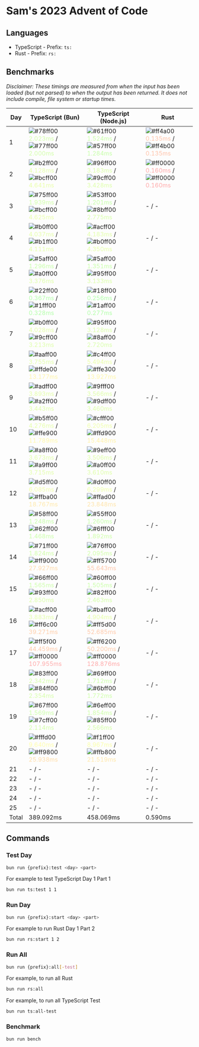 # Sam's 2023 Advent of Code

## Languages

- TypeScript - Prefix: `ts:`
- Rust - Prefix: `rs:`

## Benchmarks

<!--BENCHMARKSTART-->
*Disclaimer: These timings are measured from when the input has been loaded (but not parsed) to when the output has been returned. It does not include compile, file system or startup times.*

|Day|TypeScript (Bun)|TypeScript (Node.js)|Rust|
|-|-|-|-|
|1|![#78ff00](https://placehold.co/10x10/78ff00/78ff00.png) <span style="color: #d2ffaa">2.023ms</span> / ![#77ff00](https://placehold.co/10x10/77ff00/77ff00.png) <span style="color: #d2ffaa">2.000ms</span>|![#61ff00](https://placehold.co/10x10/61ff00/61ff00.png) <span style="color: #caffaa">1.524ms</span> / ![#57ff00](https://placehold.co/10x10/57ff00/57ff00.png) <span style="color: #c7ffaa">1.284ms</span>|![#ff4a00](https://placehold.co/10x10/ff4a00/ff4a00.png) <span style="color: #ffc3aa">0.135ms</span> / ![#ff4b00](https://placehold.co/10x10/ff4b00/ff4b00.png) <span style="color: #ffc3aa">0.135ms</span>|
|2|![#b2ff00](https://placehold.co/10x10/b2ff00/b2ff00.png) <span style="color: #e5ffaa">4.128ms</span> / ![#bcff00](https://placehold.co/10x10/bcff00/bcff00.png) <span style="color: #e9ffaa">4.641ms</span>|![#96ff00](https://placehold.co/10x10/96ff00/96ff00.png) <span style="color: #dcffaa">3.183ms</span> / ![#9cff00](https://placehold.co/10x10/9cff00/9cff00.png) <span style="color: #deffaa">3.428ms</span>|![#ff0000](https://placehold.co/10x10/ff0000/ff0000.png) <span style="color: #ffaaaa">0.160ms</span> / ![#ff0000](https://placehold.co/10x10/ff0000/ff0000.png) <span style="color: #ffaaaa">0.160ms</span>|
|3|![#75ff00](https://placehold.co/10x10/75ff00/75ff00.png) <span style="color: #d1ffaa">1.939ms</span> / ![#bcff00](https://placehold.co/10x10/bcff00/bcff00.png) <span style="color: #e9ffaa">4.625ms</span>|![#53ff00](https://placehold.co/10x10/53ff00/53ff00.png) <span style="color: #c6ffaa">1.201ms</span> / ![#8bff00](https://placehold.co/10x10/8bff00/8bff00.png) <span style="color: #d8ffaa">2.775ms</span>|- / -|
|4|![#b0ff00](https://placehold.co/10x10/b0ff00/b0ff00.png) <span style="color: #e5ffaa">4.037ms</span> / ![#b1ff00](https://placehold.co/10x10/b1ff00/b1ff00.png) <span style="color: #e5ffaa">4.111ms</span>|![#acff00](https://placehold.co/10x10/acff00/acff00.png) <span style="color: #e3ffaa">4.183ms</span> / ![#b0ff00](https://placehold.co/10x10/b0ff00/b0ff00.png) <span style="color: #e5ffaa">4.350ms</span>|- / -|
|5|![#5aff00](https://placehold.co/10x10/5aff00/5aff00.png) <span style="color: #c8ffaa">1.296ms</span> / ![#a0ff00](https://placehold.co/10x10/a0ff00/a0ff00.png) <span style="color: #dfffaa">3.376ms</span>|![#5aff00](https://placehold.co/10x10/5aff00/5aff00.png) <span style="color: #c8ffaa">1.351ms</span> / ![#95ff00](https://placehold.co/10x10/95ff00/95ff00.png) <span style="color: #dcffaa">3.133ms</span>|- / -|
|6|![#22ff00](https://placehold.co/10x10/22ff00/22ff00.png) <span style="color: #b5ffaa">0.367ms</span> / ![#1fff00](https://placehold.co/10x10/1fff00/1fff00.png) <span style="color: #b4ffaa">0.328ms</span>|![#18ff00](https://placehold.co/10x10/18ff00/18ff00.png) <span style="color: #b2ffaa">0.256ms</span> / ![#1aff00](https://placehold.co/10x10/1aff00/1aff00.png) <span style="color: #b3ffaa">0.277ms</span>|- / -|
|7|![#b0ff00](https://placehold.co/10x10/b0ff00/b0ff00.png) <span style="color: #e5ffaa">4.028ms</span> / ![#9cff00](https://placehold.co/10x10/9cff00/9cff00.png) <span style="color: #deffaa">3.213ms</span>|![#95ff00](https://placehold.co/10x10/95ff00/95ff00.png) <span style="color: #dcffaa">3.128ms</span> / ![#8aff00](https://placehold.co/10x10/8aff00/8aff00.png) <span style="color: #d8ffaa">2.720ms</span>|- / -|
|8|![#aaff00](https://placehold.co/10x10/aaff00/aaff00.png) <span style="color: #e3ffaa">3.755ms</span> / ![#ffde00](https://placehold.co/10x10/ffde00/ffde00.png) <span style="color: #fff4aa">13.177ms</span>|![#c4ff00](https://placehold.co/10x10/c4ff00/c4ff00.png) <span style="color: #ebffaa">5.494ms</span> / ![#ffe300](https://placehold.co/10x10/ffe300/ffe300.png) <span style="color: #fff6aa">13.927ms</span>|- / -|
|9|![#adff00](https://placehold.co/10x10/adff00/adff00.png) <span style="color: #e4ffaa">3.893ms</span> / ![#a2ff00](https://placehold.co/10x10/a2ff00/a2ff00.png) <span style="color: #e0ffaa">3.443ms</span>|![#9fff00](https://placehold.co/10x10/9fff00/9fff00.png) <span style="color: #dfffaa">3.566ms</span> / ![#9dff00](https://placehold.co/10x10/9dff00/9dff00.png) <span style="color: #deffaa">3.460ms</span>|- / -|
|10|![#b5ff00](https://placehold.co/10x10/b5ff00/b5ff00.png) <span style="color: #e6ffaa">4.276ms</span> / ![#ffe900](https://placehold.co/10x10/ffe900/ffe900.png) <span style="color: #fff8aa">11.789ms</span>|![#cfff00](https://placehold.co/10x10/cfff00/cfff00.png) <span style="color: #efffaa">6.205ms</span> / ![#ffd900](https://placehold.co/10x10/ffd900/ffd900.png) <span style="color: #fff2aa">15.448ms</span>|- / -|
|11|![#a8ff00](https://placehold.co/10x10/a8ff00/a8ff00.png) <span style="color: #e2ffaa">3.673ms</span> / ![#a9ff00](https://placehold.co/10x10/a9ff00/a9ff00.png) <span style="color: #e2ffaa">3.715ms</span>|![#9eff00](https://placehold.co/10x10/9eff00/9eff00.png) <span style="color: #dfffaa">3.506ms</span> / ![#a0ff00](https://placehold.co/10x10/a0ff00/a0ff00.png) <span style="color: #dfffaa">3.610ms</span>|- / -|
|12|![#d5ff00](https://placehold.co/10x10/d5ff00/d5ff00.png) <span style="color: #f1ffaa">6.085ms</span> / ![#ffba00](https://placehold.co/10x10/ffba00/ffba00.png) <span style="color: #ffe8aa">18.767ms</span>|![#d0ff00](https://placehold.co/10x10/d0ff00/d0ff00.png) <span style="color: #efffaa">6.299ms</span> / ![#ffad00](https://placehold.co/10x10/ffad00/ffad00.png) <span style="color: #ffe4aa">23.848ms</span>|- / -|
|13|![#58ff00](https://placehold.co/10x10/58ff00/58ff00.png) <span style="color: #c7ffaa">1.248ms</span> / ![#62ff00](https://placehold.co/10x10/62ff00/62ff00.png) <span style="color: #cbffaa">1.468ms</span>|![#55ff00](https://placehold.co/10x10/55ff00/55ff00.png) <span style="color: #c6ffaa">1.260ms</span> / ![#6fff00](https://placehold.co/10x10/6fff00/6fff00.png) <span style="color: #cfffaa">1.892ms</span>|- / -|
|14|![#71ff00](https://placehold.co/10x10/71ff00/71ff00.png) <span style="color: #d0ffaa">1.824ms</span> / ![#ff9000](https://placehold.co/10x10/ff9000/ff9000.png) <span style="color: #ffdaaa">27.927ms</span>|![#76ff00](https://placehold.co/10x10/76ff00/76ff00.png) <span style="color: #d1ffaa">2.095ms</span> / ![#ff5700](https://placehold.co/10x10/ff5700/ff5700.png) <span style="color: #ffc7aa">55.643ms</span>|- / -|
|15|![#66ff00](https://placehold.co/10x10/66ff00/66ff00.png) <span style="color: #ccffaa">1.565ms</span> / ![#93ff00](https://placehold.co/10x10/93ff00/93ff00.png) <span style="color: #dbffaa">2.850ms</span>|![#60ff00](https://placehold.co/10x10/60ff00/60ff00.png) <span style="color: #caffaa">1.505ms</span> / ![#82ff00](https://placehold.co/10x10/82ff00/82ff00.png) <span style="color: #d5ffaa">2.463ms</span>|- / -|
|16|![#acff00](https://placehold.co/10x10/acff00/acff00.png) <span style="color: #e3ffaa">3.883ms</span> / ![#ff6c00](https://placehold.co/10x10/ff6c00/ff6c00.png) <span style="color: #ffceaa">39.271ms</span>|![#baff00](https://placehold.co/10x10/baff00/baff00.png) <span style="color: #e8ffaa">4.904ms</span> / ![#ff5d00](https://placehold.co/10x10/ff5d00/ff5d00.png) <span style="color: #ffc9aa">52.685ms</span>|- / -|
|17|![#ff5f00](https://placehold.co/10x10/ff5f00/ff5f00.png) <span style="color: #ffcaaa">44.459ms</span> / ![#ff0000](https://placehold.co/10x10/ff0000/ff0000.png) <span style="color: #ffaaaa">107.955ms</span>|![#ff6200](https://placehold.co/10x10/ff6200/ff6200.png) <span style="color: #ffcbaa">50.200ms</span> / ![#ff0000](https://placehold.co/10x10/ff0000/ff0000.png) <span style="color: #ffaaaa">128.876ms</span>|- / -|
|18|![#83ff00](https://placehold.co/10x10/83ff00/83ff00.png) <span style="color: #d6ffaa">2.342ms</span> / ![#84ff00](https://placehold.co/10x10/84ff00/84ff00.png) <span style="color: #d6ffaa">2.354ms</span>|![#69ff00](https://placehold.co/10x10/69ff00/69ff00.png) <span style="color: #cdffaa">1.712ms</span> / ![#6bff00](https://placehold.co/10x10/6bff00/6bff00.png) <span style="color: #ceffaa">1.772ms</span>|- / -|
|19|![#67ff00](https://placehold.co/10x10/67ff00/67ff00.png) <span style="color: #ccffaa">1.569ms</span> / ![#7cff00](https://placehold.co/10x10/7cff00/7cff00.png) <span style="color: #d3ffaa">2.114ms</span>|![#6eff00](https://placehold.co/10x10/6eff00/6eff00.png) <span style="color: #cfffaa">1.854ms</span> / ![#85ff00](https://placehold.co/10x10/85ff00/85ff00.png) <span style="color: #d6ffaa">2.566ms</span>|- / -|
|20|![#fffd00](https://placehold.co/10x10/fffd00/fffd00.png) <span style="color: #fffeaa">9.640ms</span> / ![#ff9800](https://placehold.co/10x10/ff9800/ff9800.png) <span style="color: #ffddaa">25.938ms</span>|![#f1ff00](https://placehold.co/10x10/f1ff00/f1ff00.png) <span style="color: #faffaa">8.967ms</span> / ![#ffb800](https://placehold.co/10x10/ffb800/ffb800.png) <span style="color: #ffe7aa">21.519ms</span>|- / -|
|21|- / -|- / -|- / -|
|22|- / -|- / -|- / -|
|23|- / -|- / -|- / -|
|24|- / -|- / -|- / -|
|25|- / -|- / -|- / -|
|Total|389.092ms|458.069ms|0.590ms|
<!--BENCHMARKEND-->

## Commands

### Test Day

```bash
bun run {prefix}:test <day> <part>
```

For example to test TypeScript Day 1 Part 1
```bash
bun run ts:test 1 1
```

### Run Day

```bash
bun run {prefix}:start <day> <part>
```

For example to run Rust Day 1 Part 2
```bash
bun run rs:start 1 2
```

### Run All

```bash
bun run {prefix}:all[-test]
```

For example, to run all Rust

```bash
bun run rs:all
```

For example, to run all TypeScript Test

```bash
bun run ts:all-test
```

### Benchmark

```bash
bun run bench
```
